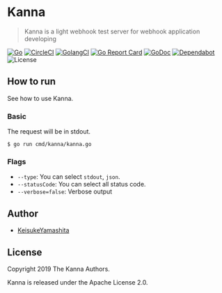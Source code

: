 # Kanna

> Kanna is a light webhook test server for webhook application developing

[![Go][go-badge]][go]
[![CircleCI](https://circleci.com/gh/KeisukeYamashita/kanna.svg?style=svg&circle-token=f8c88dac122efb85847edff652e653c1111c07d1)](https://circleci.com/gh/KeisukeYamashita/kanna)
[![GolangCI][golangci-badge]][golangci]
[![Go Report Card][go-report-card-badge]][go-report-card]
[![GoDoc][godoc-badge]][godoc]
[![Dependabot][dependabot-badge]][dependabot]
![License](https://img.shields.io/badge/license-Apache%202.0-%23E93424)

## How to run

See how to use Kanna.

### Basic

The request will be in stdout.

```
$ go run cmd/kanna/kanna.go
```

### Flags

* `--type`: You can select `stdout`, `json`.
* `--statusCode`: You can select all status code. 
* `--verbose=false`: Verbose output

## Author

* [KeisukeYamashita](https://github.com/KeisukeYamashita)

## License

Copyright 2019 The Kanna Authors. 

Kanna is released under the Apache License 2.0.

<!-- badge links -->
[go]: https://golang.org/dl
[go-badge]: https://img.shields.io/badge/Go-1.13-blue

[godoc]: https://godoc.org/github.com/KeisukeYamashita/kanna
[godoc-badge]: https://img.shields.io/badge/godoc.org-reference-blue.svg

[golangci]: https://golangci.com/r/github.com/KeisukeYamashita/kanna
[golangci-badge]: https://golangci.com/badges/github.com/KeisukeYamashita/kanna.svg

[go-report-card]: https://goreportcard.com/report/github.com/KeisukeYamashita/kanna
[go-report-card-badge]: https://goreportcard.com/badge/github.com/KeisukeYamashita/kanna

[dependabot]: https://dependabot.com 
[dependabot-badge]: https://badgen.net/badge/icon/Dependabot?icon=dependabot&label&color=blue